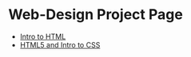 # Web-Design Project Page

<ul>
    <li><a href="intro_to_html/index.html" target="_blank">Intro to HTML</a></li>
    <li><a href="html5_intro_to_css/index.html" target="_blank">HTML5 and Intro to CSS</a></li>
</ul>